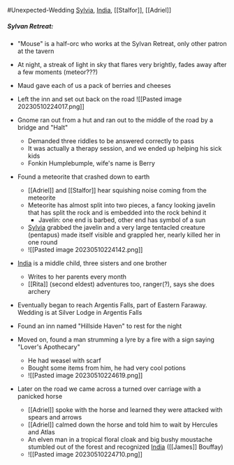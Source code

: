 #Unexpected-Wedding 
[Sylvia](PCs/Past/Sylvia.md), [India](PCs/Past/India.md), [[Stalfor]], [[Adriel]]
##### Sylvan Retreat:
- "Mouse" is a half-orc who works at the Sylvan Retreat, only other patron at the tavern
- At night, a streak of light in sky that flares very brightly, fades away after a few moments (meteor???)
- Maud gave each of us a pack of berries and cheeses

- Left the inn and set out back on the road
![[Pasted image 20230510224017.png]]

- Gnome ran out from a hut and ran out to the middle of the road by a bridge and "Halt"
	- Demanded three riddles to be answered correctly to pass
	- It was actually a therapy session, and we ended up helping his sick kids
	- Fonkin Humplebumple, wife's name is Berry
- Found a meteorite that crashed down to earth
	- [[Adriel]] and [[Stalfor]] hear squishing noise coming from the meteorite
	- Meteorite has almost split into two pieces, a fancy looking javelin that has split the rock and is embedded into the rock behind it
		- Javelin: one end is barbed, other end has symbol of a sun
	- [Sylvia](PCs/Past/Sylvia.md) grabbed the javelin and a very large tentacled creature (pentapus) made itself visible and grappled her, nearly killed her in one round
	- ![[Pasted image 20230510224142.png]]

- [India](PCs/Past/India.md) is a middle child, three sisters and one brother
	- Writes to her parents every month
	- [[Rita]] (second eldest) adventures too, ranger(?), says she does archery
- Eventually began to reach Argentis Falls, part of Eastern Faraway. Wedding is at Silver Lodge in Argentis Falls
- Found an inn named "Hillside Haven" to rest for the night
- Moved on, found a man strumming a lyre by a fire with a sign saying "Lover's Apothecary"
	- He had weasel with scarf
	- Bought some items from him, he had very cool potions
	- ![[Pasted image 20230510224619.png]]

- Later on the road we came across a turned over carriage with a panicked horse
	- [[Adriel]] spoke with the horse and learned they were attacked with spears and arrows
	- [[Adriel]] calmed down the horse and told him to wait by Hercules and Atlas
	- An elven man in a tropical floral cloak and big bushy moustache stumbled out of the forest and recognized [India](PCs/Past/India.md) ([[James]] Bouffay)
	- ![[Pasted image 20230510224710.png]]